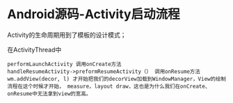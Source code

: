 # Android源码-Activity启动流程

Activity的生命周期用到了模板的设计模式；



在ActivityThread中

```
performLaunchActivity 调用onCreate方法
handleResumeActivity->preformResumeActivity（） 调用onResume方法
wm.addView(decor, l) 才开始把我们的decorView加载到WindowManager，View的绘制流程在这个时候才开始， measure，layout draw，这也是为什么我们在onCreate、onResume中无法拿到view的宽高。

```